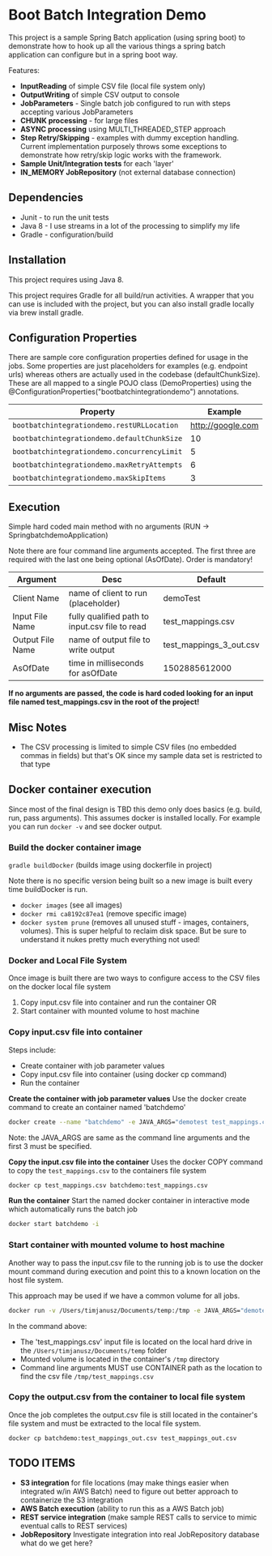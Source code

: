 # Boot Batch Integration Demo

This project is a sample Spring Batch application (using spring boot) to demonstrate how to hook up all the various
things a spring batch application can configure but in a spring boot way.

Features:
* **InputReading** of simple CSV file (local file system only)
* **OutputWriting** of simple CSV output to console
* **JobParameters** - Single batch job configured to run with steps accepting various JobParameters
* **CHUNK processing** - for large files
* **ASYNC processing** using MULTI_THREADED_STEP approach
* **Step Retry/Skipping** - examples with dummy exception handling. Current implementation purposely throws some exceptions
to demonstrate how retry/skip logic works with the framework.
* **Sample Unit/Integration tests** for each 'layer'
* **IN_MEMORY JobRepository** (not external database connection)


## Dependencies
* Junit - to run the unit tests
* Java 8 - I use streams in a lot of the processing to simplify my life
* Gradle - configuration/build


## Installation
This project requires using Java 8.

This project requires Gradle for all build/run activities. A wrapper that you can use is included
with the project, but you can also install gradle locally via brew install gradle.


## Configuration Properties
There are sample core configuration properties defined for usage in the jobs. Some properties are just placeholders 
for examples (e.g. endpoint urls) whereas others are actually used in the codebase (defaultChunkSize). 
These are all mapped to a single POJO class (DemoProperties) using the @ConfigurationProperties("bootbatchintegrationdemo")
annotations. 

|Property|Example|
|---|---|
|`bootbatchintegrationdemo.restURLLocation`|http://google.com|
|`bootbatchintegrationdemo.defaultChunkSize`|10|
|`bootbatchintegrationdemo.concurrencyLimit`|5|
|`bootbatchintegrationdemo.maxRetryAttempts`|6|
|`bootbatchintegrationdemo.maxSkipItems`|3|


## Execution
Simple hard coded main method with no arguments (RUN -> SpringbatchdemoApplication)
 
Note there are four command line arguments accepted. The first three are required with the last one being optional (AsOfDate). 
Order is mandatory!

|Argument|Desc|Default|
|---|---|---|
|Client Name|name of client to run (placeholder)|demoTest|
|Input File Name|fully qualified path to input.csv file to read|test_mappings.csv|
|Output File Name|name of output file to write output|test_mappings_3_out.csv|
|AsOfDate|time in milliseconds for asOfDate|1502885612000|


**If no arguments are passed, the code is hard coded looking for an input file named test_mappings.csv in the root of the project!**

## Misc Notes
* The CSV processing is limited to simple CSV files (no embedded commas in fields) but that's OK since my sample data set is restricted to that type

## Docker container execution

Since most of the final design is TBD this demo only does basics (e.g. build, run, pass arguments). 
This assumes docker is installed locally. For example you can run `docker -v` and see docker output.

### Build the docker container image

`gradle buildDocker` (builds image using dockerfile in project)

Note there is no specific version being built so a new image is built every time buildDocker is run.

* `docker images` (see all images)
* `docker rmi ca8192c87ea1` (remove specific image)
* `docker system prune` (removes all unused stuff - images, containers, volumes). This is super helpful to reclaim disk
space. But be sure to understand it nukes pretty much everything not used!

### Docker and Local File System 
Once image is built there are two ways to configure access to the CSV files on the docker local file system
1. Copy input.csv file into container and run the container
OR
2. Start container with mounted volume to host machine

### Copy input.csv file into container
Steps include:
* Create container with job parameter values
* Copy input.csv file into container (using docker cp command)
* Run the container

**Create the container with job parameter values**
Use the docker create command to create an container named 'batchdemo'
```bash
docker create --name "batchdemo" -e JAVA_ARGS="demotest test_mappings.csv test_mappings_out.csv" com.batch/bootbatchintegrationdemo
```

Note: the JAVA_ARGS are same as the command line arguments and the first 3 must be specified.

**Copy the input.csv file into the container**
Uses the docker COPY command to copy the `test_mappings.csv` to the containers file system
```bash
docker cp test_mappings.csv batchdemo:test_mappings.csv
```

**Run the container**
Start the named docker container in interactive mode which automatically runs the batch job
```bash
docker start batchdemo -i
```

### Start container with mounted volume to host machine
Another way to pass the input.csv file to the running job is to use the docker mount command during 
execution and point this to a known location on the host file system.
 
This approach may be used if we have a common volume for all jobs.
```bash
docker run -v /Users/timjanusz/Documents/temp:/tmp -e JAVA_ARGS="demotest /tmp/test_mappings.csv test_mappings_out.csv" -i com.batch/bootbatchintegrationdemo
```


In the command above:
* The 'test_mappings.csv' input file is located on the local hard drive in the `/Users/timjanusz/Documents/temp` folder 
* Mounted volume is located in the container's `/tmp` directory 
* Command line arguments MUST use CONTAINER path as the location to find the csv file `/tmp/test_mappings.csv`

### Copy the output.csv from the container to local file system
Once the job completes the output.csv file is still located in the container's file system and must be extracted to the local file system.

`docker cp batchdemo:test_mappings_out.csv test_mappings_out.csv` 


## TODO ITEMS
* **S3 integration** for file locations (may make things easier when integrated w/in AWS Batch) need to figure out better 
approach to containerize the S3 integration
* **AWS Batch execution** (ability to run this as a AWS Batch job)
* **REST service integration** (make sample REST calls to service to mimic eventual calls to REST services)
* **JobRepository** Investigate integration into real JobRepository database what do we get here?